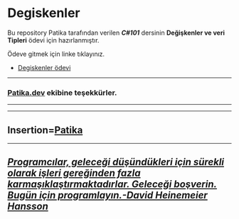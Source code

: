 # Degiskenler

Bu repository Patika tarafından verilen ***C#101*** dersinin **Değişkenler ve veri Tipleri** ödevi için hazırlanmıştır.

Ödeve gitmek için linke tıklayınız.
* [Degiskenler ödevi](https://github.com/agitcelik21/degiskenler/blob/main/Program.cs)


---
### **[Patika.dev](https://app.patika.dev/) ekibine teşekkürler.**
---
---
Insertion=[**Patika**](https://app.patika.dev/)
---
---
## ***[Programcılar, geleceği düşündükleri için sürekli olarak işleri gereğinden fazla karmaşıklaştırmaktadırlar. Geleceği boşverin. Bugün için programlayın.-David Heinemeier Hansson](https://github.com/dhh)*** ##


